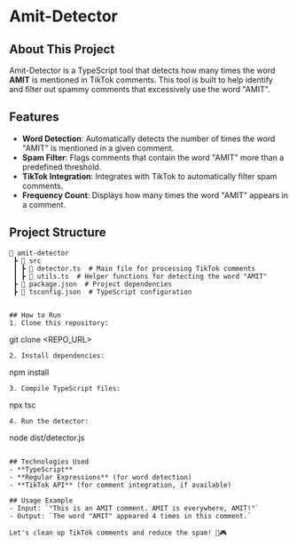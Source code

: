 # Amit-Detector

## About This Project
Amit-Detector is a TypeScript tool that detects how many times the word **AMIT** is mentioned in TikTok comments. This tool is built to help identify and filter out spammy comments that excessively use the word "AMIT".

## Features
- **Word Detection**: Automatically detects the number of times the word "AMIT" is mentioned in a given comment.
- **Spam Filter**: Flags comments that contain the word "AMIT" more than a predefined threshold.
- **TikTok Integration**: Integrates with TikTok to automatically filter spam comments.
- **Frequency Count**: Displays how many times the word "AMIT" appears in a comment.

## Project Structure
```
📂 amit-detector  
 ┣ 📂 src  
 ┃ ┣ 📜 detector.ts  # Main file for processing TikTok comments  
 ┃ ┣ 📜 utils.ts  # Helper functions for detecting the word "AMIT"  
 ┣ 📜 package.json  # Project dependencies  
 ┣ 📜 tsconfig.json  # TypeScript configuration  
```
```

## How to Run
1. Clone this repository:
   ```
   git clone <REPO_URL>
   ```
2. Install dependencies:
   ```
   npm install
   ```
3. Compile TypeScript files:
   ```
   npx tsc
   ```
4. Run the detector:
   ```
   node dist/detector.js
   ```

## Technologies Used
- **TypeScript**
- **Regular Expressions** (for word detection)
- **TikTok API** (for comment integration, if available)

## Usage Example
- Input: `"This is an AMIT comment. AMIT is everywhere, AMIT!"`  
- Output: `The word "AMIT" appeared 4 times in this comment.`

Let's clean up TikTok comments and reduce the spam! 🚫🎮
